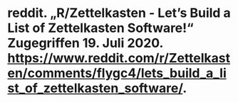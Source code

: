 # reddit. „R/Zettelkasten - Let’s Build a List of Zettelkasten Software!“ Zugegriffen 19. Juli 2020. https://www.reddit.com/r/Zettelkasten/comments/flygc4/lets_build_a_list_of_zettelkasten_software/.